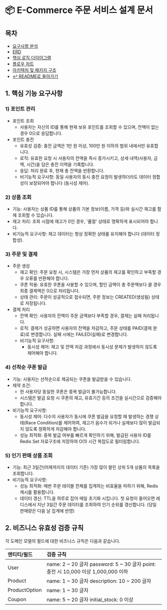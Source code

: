 # 📦 E-Commerce 주문 서비스 설계 문서
## 목차
- [요구사항 분석](01_Requirements_Analysis.md)
- [ERD](03_erd.md)
- [핵심 로직 다이어그램](02_Sequence_Diagram.md)
- [플로우 차트](04_flowchart.md)
- [아키텍처 및 패키지 구조](05_Architecture.md)
- [↩️ README로 돌아가기](../README.md#주요기능-및-아키텍처-링크들)

## 1. 핵심 기능 요구사항
### 1) 포인트 관리
* 포인트 조회
    * 사용자는 자신의 ID를 통해 현재 보유 포인트를 조회할 수 있으며, 잔액이 없는 경우 0으로 응답합니다.
* 포인트 충전
    * 유효성 검증: 충전 금액은 1만 원 이상, 100만 원 이하의 범위 내에서만 유효합니다.
    * 로직: 유효한 요청 시 사용자의 잔액을 즉시 증가시키고, 상세 내역(사용자, 금액, 시간)을 담은 충전 이력을 기록합니다.
    * 응답: 처리 완료 후, 현재 총 잔액을 반환합니다.
    * 비기능적 요구사항: 동일 사용자의 동시 충전 요청이 발생하더라도 데이터 정합성이 보장되어야 합니다 (동시성 제어).

### 2) 상품 조회
* 기능: 사용자는 상품 ID를 통해 상품의 기본 정보(이름, 가격 등)와 실시간 재고를 함께 조회할 수 있습니다.
* 재고 처리: 조회 시점에 재고가 0인 경우, '품절' 상태로 명확하게 표시되어야 합니다.
* 비기능적 요구사항: 재고 데이터는 항상 정확한 상태를 유지해야 합니다 (데이터 정합성).

### 3) 주문 및 결제
* 주문 생성
    * 재고 확인: 주문 요청 시, 시스템은 가장 먼저 상품의 재고를 확인하고 부족할 경우 오류를 반환해야 합니다.
    * 쿠폰 적용: 유효한 쿠폰을 사용할 수 있으며, 할인 금액이 총 주문액보다 클 경우 최종 결제액은 0으로 처리됩니다.
    * 상태 관리: 주문이 성공적으로 접수되면, 주문 정보는 CREATED(생성됨) 상태로 저장됩니다.
* 결제 처리
    * 잔액 확인: 사용자의 잔액이 주문 금액보다 부족할 경우, 결제는 실패 처리됩니다.
    * 로직: 결제가 성공하면 사용자의 잔액을 차감하고, 주문 상태를 PAID(결제 완료)로 변경합니다. 실패 시에는 FAILED(실패)로 변경합니다.
    * 비기능적 요구사항:
        * 동시성 제어: 재고 및 잔액 차감 과정에서 동시성 문제가 발생하지 않도록 제어해야 합니다.

### 4) 선착순 쿠폰 발급
* 기능: 사용자는 선착순으로 제공되는 쿠폰을 발급받을 수 있습니다.
* 제약 조건:
    * 한 사용자당 동일한 쿠폰은 중복 발급이 불가능합니다.
    * 시스템은 발급 요청 시 쿠폰의 재고, 유효기간 등의 조건을 실시간으로 검증해야 합니다.
* 비기능적 요구사항: 
  * 동시성 제어: 다수의 사용자가 동시에 쿠폰 발급을 요청할 때 발생하는 경쟁 상태(Race Condition)를 제어하여, 재고가 음수가 되거나 실제보다 많이 발급되지 않도록 정확하게 차감해야 합니다.
  * 성능 최적화: 중복 발급 여부를 빠르게 확인하기 위해, 발급된 사용자 ID를 Redis Set 자료구조에 저장하여 O(1) 시간 복잡도로 필터링합니다.

### 5) 인기 판매 상품 조회
* 기능: 최근 3일간(어제까지의 데이터 기준) 가장 많이 팔린 상위 5개 상품의 목록을 조회합니다.
* 비기능적 요구사항:
    * 성능 최적화: 매번 주문 테이블 전체를 집계하는 비효율을 피하기 위해, Redis 캐시를 활용합니다.
    * 데이터 갱신: TTL을 하루로 잡아 매일 초기화 시킵니다. 
      첫 요청이 들어오면 레디스에서 지난 3일간 주문 데이터를 조회하여 인기 순위를 갱신합니다. (당일 판매량은 다음 날 집계에 반영)

## 2. 비즈니스 유효성 검증 규칙
각 도메인 모델의 필드에 대한 비즈니스 규칙은 다음과 같습니다.

| 엔티티/필드 | 검증 규칙 |
| :---- | :---- |
| User | name: 2 ~ 20 글자 password: 5 ~ 30 글자 point: 충전 시 10,000 이상 1,000,000 이하 |
| Product | name: 1 ~ 30 글자 description: 10 ~ 200 글자 |
| ProductOption | name: 1 ~ 30 글자 |
| Coupon | name: 5 ~ 20 글자 initial_stock: 0 이상 |